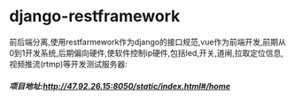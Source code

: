 # django-restframework
前后端分离,使用restfarmework作为django的接口规范,vue作为前端开发,前期从0到1开发系统,后期偏向硬件,使软件控制ip硬件,包括led,开关,道闸,拉取定位信息,视频推流(rtmp)等开发测试服务器:
##### 项目地址:http://47.92.26.15:8050/static/index.html#/home
